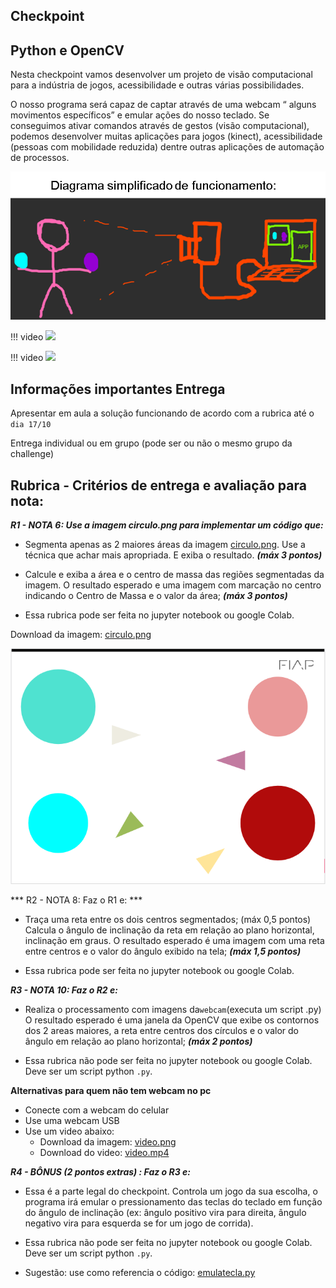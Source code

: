 ## Checkpoint    

## Python e OpenCV

Nesta checkpoint vamos desenvolver um projeto de visão computacional para a indústria de jogos, acessibilidade e outras várias possibilidades.  

O nosso programa será capaz de captar através de uma webcam “ alguns movimentos específicos” e emular ações do nosso teclado. Se conseguimos ativar comandos através de gestos (visão computacional), podemos desenvolver muitas aplicações para jogos (kinect), acessibilidade (pessoas com mobilidade reduzida) dentre outras aplicações de automação de processos.

![](Imagem1.png)

!!! video
    ![](https://youtu.be/LEsDMKGUx5I)

!!! video
    ![](https://youtu.be/0pjg606_eWg)


## Informações importantes Entrega

Apresentar em aula a solução funcionando de acordo com a rubrica até o ``dia 17/10``

Entrega individual ou em grupo (pode ser ou não o mesmo grupo da challenge)

## Rubrica - Critérios de entrega e avaliação para nota:

***R1 - NOTA 6: Use a imagem circulo.png para implementar um código que:***

- Segmenta apenas as 2 maiores áreas da imagem [circulo.png](circulo.PNG). Use a técnica que achar mais apropriada. E exiba o resultado. ***(máx 3 pontos)***

- Calcule e exiba a área e o centro de massa das regiões segmentadas da imagem. O resultado esperado e uma imagem com marcação no centro indicando o Centro de Massa e o valor da área; ***(máx 3 pontos)***

- Essa rubrica pode ser feita no jupyter notebook ou google Colab.

Download da imagem: [circulo.png](circulo.PNG)

![](circulo.PNG)


*** R2 - NOTA 8: Faz o R1 e: ***

- Traça uma reta entre os dois centros segmentados; (máx 0,5 pontos) 
Calcula o ângulo de inclinação da reta em relação ao plano horizontal, inclinação em graus. O resultado esperado é uma imagem com  uma reta entre centros e o valor do ângulo exibido na tela;  ***(máx 1,5 pontos)***
  
- Essa rubrica pode ser feita no jupyter notebook ou google Colab.

***R3 - NOTA 10: Faz o R2 e:***

- Realiza o processamento com imagens da`` webcam ``(executa um script .py) O resultado esperado é uma janela da OpenCV que exibe os contornos dos 2 areas maiores, a reta entre centros dos círculos e o valor do ângulo em relação ao plano horizontal; ***(máx 2 pontos)*** 

- Essa rubrica não pode ser feita no jupyter notebook ou google Colab. Deve ser um script python ``.py``. 

**Alternativas para quem não tem webcam no pc**

- Conecte com a webcam do celular 
- Use uma webcam USB
- Use um video abaixo:
    - Download da imagem: [video.png](video.PNG)
    - Download do video: [video.mp4](video.mp4)

***R4 - BÔNUS (2 pontos extras) : Faz o R3 e:***

- Essa é a parte legal do checkpoint. Controla um jogo da sua escolha, o programa irá emular o pressionamento das teclas do teclado em função do ângulo de inclinação (ex: ângulo positivo vira para direita, ângulo negativo vira para esquerda se for um jogo de corrida). 

- Essa rubrica não pode ser feita no jupyter notebook ou google Colab. Deve ser um script python ``.py``. 
- Sugestão: use como referencia o código: [emulatecla.py](emulatecla.py)
